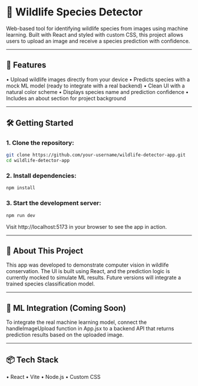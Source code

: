 # 🐾 Wildlife Species Detector

Web-based tool for identifying wildlife species from images using machine learning. Built with React and styled with custom CSS, this project allows users to upload an image and receive a species prediction with confidence.

---

## 🚀 Features 
• Upload wildlife images directly from your device
• Predicts species with a mock ML model (ready to integrate with a real backend)
• Clean UI with a natural color scheme
• Displays species name and prediction confidence
• Includes an about section for project background

---

## 🛠️ Getting Started

### 1. Clone the repository:
```bash
git clone https://github.com/your-username/wildlife-detector-app.git
cd wildlife-detector-app
```

### 2. Install dependencies:
```bash
npm install
```

### 3. Start the development server:
```bash
npm run dev
```

Visit http://localhost:5173 in your browser to see the app in action.

---

## 🧠 About This Project
This app was developed to demonstrate computer vision in wildlife conservation. The UI is built using React, and the prediction logic is currently mocked to simulate ML results. Future versions will integrate a trained species classification model.

---

## 🤖 ML Integration (Coming Soon)
To integrate the real machine learning model, connect the handleImageUpload function in App.jsx to a backend API that returns prediction results based on the uploaded image.

---

## 📦 Tech Stack
• React
• Vite
• Node.js
• Custom CSS 









